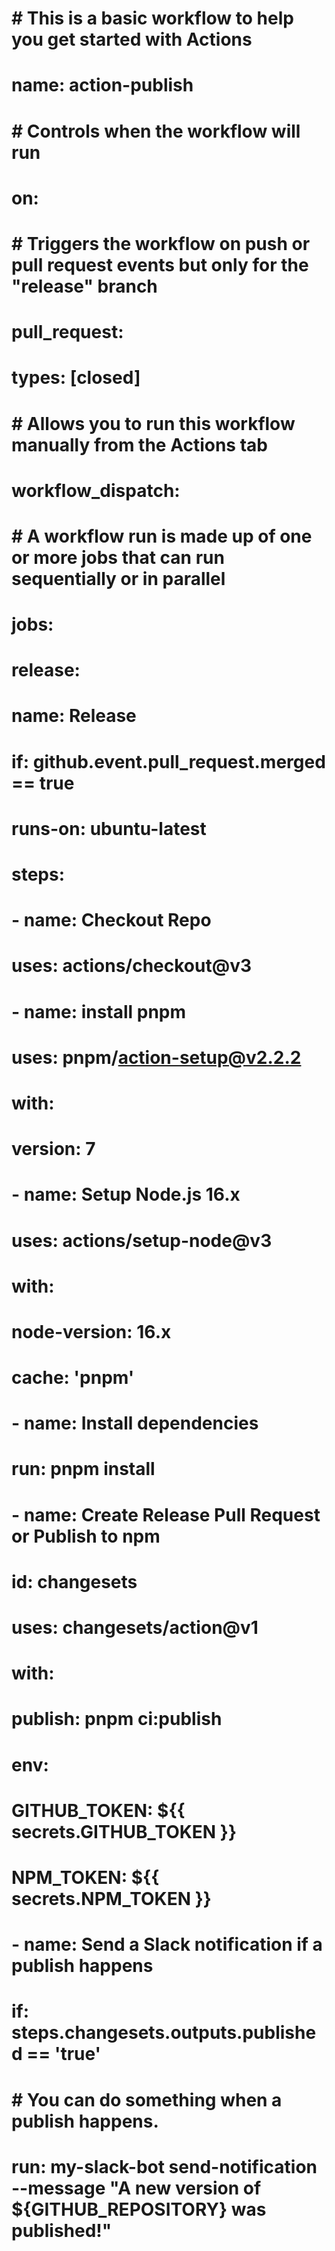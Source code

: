 # # This is a basic workflow to help you get started with Actions

# name: action-publish

# # Controls when the workflow will run
# on:
#   # Triggers the workflow on push or pull request events but only for the "release" branch
#   pull_request:
#     types: [closed]

#   # Allows you to run this workflow manually from the Actions tab
#   workflow_dispatch:

# # A workflow run is made up of one or more jobs that can run sequentially or in parallel
# jobs:
#   release:
#     name: Release
#     if: github.event.pull_request.merged == true
#     runs-on: ubuntu-latest
#     steps:
#       - name: Checkout Repo
#         uses: actions/checkout@v3
      
#       - name: install pnpm
#         uses: pnpm/action-setup@v2.2.2
#         with:
#           version: 7

#       - name: Setup Node.js 16.x
#         uses: actions/setup-node@v3
#         with:
#           node-version: 16.x
#           cache: 'pnpm'
      
#       - name: Install dependencies
#         run: pnpm install

#       - name: Create Release Pull Request or Publish to npm
#         id: changesets
#         uses: changesets/action@v1
#         with:
#           publish: pnpm ci:publish
#         env:
#           GITHUB_TOKEN: ${{ secrets.GITHUB_TOKEN }}
#           NPM_TOKEN: ${{ secrets.NPM_TOKEN }}

#       - name: Send a Slack notification if a publish happens
#         if: steps.changesets.outputs.published == 'true'
#         # You can do something when a publish happens.
#         run: my-slack-bot send-notification --message "A new version of ${GITHUB_REPOSITORY} was published!"

